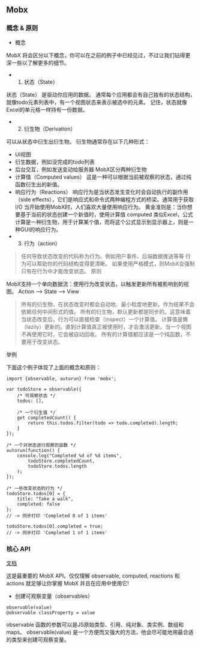 ## Mobx 

### 概念 & 原则

+ 概念

MobX 将会区分以下概念，你可以在之前的例子中已经见过，不过让我们钻得更深一些以了解更多的细节。
+ 1. 状态（State）

状态（State） 是驱动你应用的数据。 通常每个应用都会有自己独有的状态结构，就像todo元素列表中，有一个视图状态来表示被选中的元素。 记住，状态就像Excel的单元格一样持有一份数据。
+ 2. 衍生物（Derivation）

可以从状态中衍生出衍生物。 衍生物通常存在以下几种形式：
  + UI视图
  + 衍生数据，例如没完成的todo列表
  + 后台交互，例如发送变动给服务器
MobX区分两种衍生物
  + 计算值（Computed values） 这是一种可以根据当前被观察的状态，通过纯函数衍生出的新值。
  + 响应行为（Reactions） 响应行为是当状态发生变化时会自动执行的副作用（side effects），它们是响应式和命令式两种编程方式的桥梁。通常用于获取I/O
  当开始使用MobX时，人们喜欢大量使用响应行为。 黄金准则是：当你想要基于当前的状态创建一个新值时，使用计算值 computed
  类似Excel，公式计算是一种衍生物，用于计算某个值，而将这个公式显示到显示器上，则是一种GUI的响应行为。
+ 3. 行为（action）

> 任何导致状态改变的代码称为行为。例如用户事件、后端数据推送等等 行为可以帮助你的代码结构变得更清晰。 如果使用严格模式，则MobX会强制只有在行为中才能改变状态。
原则

MobX支持一个单向数据流：使用行为改变状态，以触发更新所有被影响到的视图。
Action -->  State -->  View

> 所有的衍生物，在状态改变时都会自动地、最小粒度地更新。作为结果不会依赖任何中间形式的值。
所有的衍生物，默认更新都是同步的。这意味着当状态改变后，行为可以直接检查（inspect）一个计算值。
计算值是懒（lazily）更新的。直到计算值真正被使用时，才会激活更新。当一个视图不再使用它时，它会被自动回收。
所有的计算值都应该是一个纯函数，不要用于改变状态。

举例

下面这个例子体现了上面的概念和原则：
```
import {observable, autorun} from 'mobx';

var todoStore = observable({
    /* 可观察状态 */
    todos: [],

    /* 一个衍生值 */
    get completedCount() {
        return this.todos.filter(todo => todo.completed).length;
    }
});

/* 一个对状态进行观察的函数 */
autorun(function() {
    console.log("Completed %d of %d items",
        todoStore.completedCount,
        todoStore.todos.length
    );
});

/* 一些改变状态的行为 */
todoStore.todos[0] = {
    title: "Take a walk",
    completed: false
};
// -> 同步打印 'Completed 0 of 1 items'

todoStore.todos[0].completed = true;
// -> 同步打印 'Completed 1 of 1 items'
```



### 核心 API
[文档](https://suprise.gitbooks.io/mobx-cn/content/best/autorun.html)

这是最重要的 MobX API。仅仅理解 observable, computed, reactions 和 actions 就足够让你掌握 MobX 并且在应用中使用它!
+ 创建可观察变量（observables）
```
observable(value)
@observable classProperty = value
```
observable 函数的参数可以是JS原始类型、引用、纯对象、类实例、数组和maps。 observable(value) 是一个方便而又强大的方法，他会尽可能地用最合适的类型来创建可观察变量。

